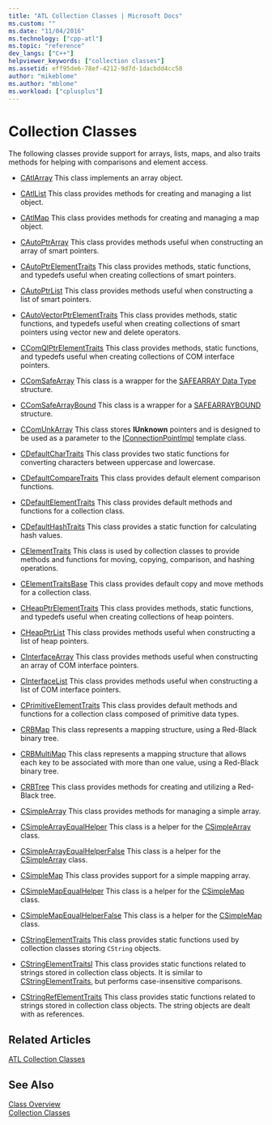 ```yaml
---
title: "ATL Collection Classes | Microsoft Docs"
ms.custom: ""
ms.date: "11/04/2016"
ms.technology: ["cpp-atl"]
ms.topic: "reference"
dev_langs: ["C++"]
helpviewer_keywords: ["collection classes"]
ms.assetid: eff95de6-78ef-4212-9d7d-1dacbdd4cc58
author: "mikeblome"
ms.author: "mblome"
ms.workload: ["cplusplus"]
---
```

# Collection Classes
The following classes provide support for arrays, lists, maps, and also traits methods for helping with comparisons and element access.  
  
-   [CAtlArray](../atl/reference/catlarray-class.md) This class implements an array object.  
  
-   [CAtlList](../atl/reference/catllist-class.md) This class provides methods for creating and managing a list object.  
  
-   [CAtlMap](../atl/reference/catlmap-class.md) This class provides methods for creating and managing a map object.  
  
-   [CAutoPtrArray](../atl/reference/cautoptrarray-class.md) This class provides methods useful when constructing an array of smart pointers.  
  
-   [CAutoPtrElementTraits](../atl/reference/cautoptrelementtraits-class.md) This class provides methods, static functions, and typedefs useful when creating collections of smart pointers.  
  
-   [CAutoPtrList](../atl/reference/cautoptrlist-class.md) This class provides methods useful when constructing a list of smart pointers.  
  
-   [CAutoVectorPtrElementTraits](../atl/reference/cautovectorptrelementtraits-class.md) This class provides methods, static functions, and typedefs useful when creating collections of smart pointers using vector new and delete operators.  
  
-   [CComQIPtrElementTraits](../atl/reference/ccomqiptrelementtraits-class.md) This class provides methods, static functions, and typedefs useful when creating collections of COM interface pointers.  
  
-   [CComSafeArray](../atl/reference/ccomsafearray-class.md) This class is a wrapper for the [SAFEARRAY Data Type](/previous-versions/windows/desktop/api/oaidl/ns-oaidl-tagsafearray) structure.  
  
-   [CComSafeArrayBound](../atl/reference/ccomsafearraybound-class.md) This class is a wrapper for a [SAFEARRAYBOUND](/previous-versions/windows/desktop/api/oaidl/ns-oaidl-tagsafearraybound) structure.  
  
-   [CComUnkArray](../atl/reference/ccomunkarray-class.md) This class stores **IUnknown** pointers and is designed to be used as a parameter to the [IConnectionPointImpl](../atl/reference/iconnectionpointimpl-class.md) template class.  
  
-   [CDefaultCharTraits](../atl/reference/cdefaultchartraits-class.md) This class provides two static functions for converting characters between uppercase and lowercase.  
  
-   [CDefaultCompareTraits](../atl/reference/cdefaultcomparetraits-class.md) This class provides default element comparison functions.  
  
-   [CDefaultElementTraits](../atl/reference/cdefaultelementtraits-class.md) This class provides default methods and functions for a collection class.  
  
-   [CDefaultHashTraits](../atl/reference/cdefaulthashtraits-class.md) This class provides a static function for calculating hash values.  
  
-   [CElementTraits](../atl/reference/celementtraits-class.md) This class is used by collection classes to provide methods and functions for moving, copying, comparison, and hashing operations.  
  
-   [CElementTraitsBase](../atl/reference/celementtraitsbase-class.md) This class provides default copy and move methods for a collection class.  
  
-   [CHeapPtrElementTraits](../atl/reference/cheapptrelementtraits-class.md) This class provides methods, static functions, and typedefs useful when creating collections of heap pointers.  
  
-   [CHeapPtrList](../atl/reference/cheapptrlist-class.md) This class provides methods useful when constructing a list of heap pointers.  
  
-   [CInterfaceArray](../atl/reference/cinterfacearray-class.md) This class provides methods useful when constructing an array of COM interface pointers.  
  
-   [CInterfaceList](../atl/reference/cinterfacelist-class.md) This class provides methods useful when constructing a list of COM interface pointers.  
  
-   [CPrimitiveElementTraits](../atl/reference/cprimitiveelementtraits-class.md) This class provides default methods and functions for a collection class composed of primitive data types.  
  
-   [CRBMap](../atl/reference/crbmap-class.md) This class represents a mapping structure, using a Red-Black binary tree.  
  
-   [CRBMultiMap](../atl/reference/crbmultimap-class.md) This class represents a mapping structure that allows each key to be associated with more than one value, using a Red-Black binary tree.  
  
-   [CRBTree](../atl/reference/crbtree-class.md) This class provides methods for creating and utilizing a Red-Black tree.  
  
-   [CSimpleArray](../atl/reference/csimplearray-class.md) This class provides methods for managing a simple array.  
  
-   [CSimpleArrayEqualHelper](../atl/reference/csimplearrayequalhelper-class.md) This class is a helper for the [CSimpleArray](../atl/reference/csimplearray-class.md) class.  
  
-   [CSimpleArrayEqualHelperFalse](../atl/reference/csimplearrayequalhelperfalse-class.md) This class is a helper for the [CSimpleArray](../atl/reference/csimplearray-class.md) class.  
  
-   [CSimpleMap](../atl/reference/csimplemap-class.md) This class provides support for a simple mapping array.  
  
-   [CSimpleMapEqualHelper](../atl/reference/csimplemapequalhelper-class.md) This class is a helper for the [CSimpleMap](../atl/reference/csimplemap-class.md) class.  
  
-   [CSimpleMapEqualHelperFalse](../atl/reference/csimplemapequalhelperfalse-class.md) This class is a helper for the [CSimpleMap](../atl/reference/csimplemap-class.md) class.  
  
-   [CStringElementTraits](../atl/reference/cstringelementtraits-class.md) This class provides static functions used by collection classes storing `CString` objects.  
  
-   [CStringElementTraitsI](../atl/reference/cstringelementtraitsi-class.md) This class provides static functions related to strings stored in collection class objects. It is similar to [CStringElementTraits](../atl/reference/cstringelementtraits-class.md), but performs case-insensitive comparisons.  
  
-   [CStringRefElementTraits](../atl/reference/cstringrefelementtraits-class.md) This class provides static functions related to strings stored in collection class objects. The string objects are dealt with as references.  
  
## Related Articles  
 [ATL Collection Classes](../atl/atl-collection-classes.md)  
  
## See Also  
 [Class Overview](../atl/atl-class-overview.md)   
 [Collection Classes](../atl/atl-collection-classes.md)

